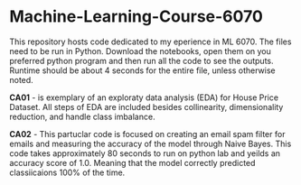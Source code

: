 # Machine-Learning-Course-6070
This repository hosts code dedicated to my eperience in ML 6070. The files need to be run in Python. Download the notebooks, open them on you preferred python program and then run all the code to see the outputs. Runtime should be about 4 seconds for the entire file, unless otherwise noted.

<b>CA01</b> - is exemplary of an exploraty data analysis (EDA) for House Price Dataset. All steps of EDA are included besides collinearity, dimensionality reduction, and handle class imbalance. 

<b>CA02</b> - This partuclar code is focused on creating an email spam filter for emails and measuring the accuracy of the model through Naive Bayes. This code takes approximately 80 seconds to run on python lab and yeilds an accuracy score of 1.0. Meaning that the model correctly predicted classiicaions 100% of the time.  
